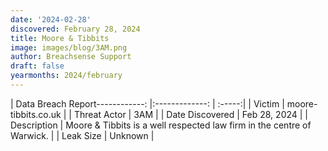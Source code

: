 ```yaml
---
date: '2024-02-28'
discovered: February 28, 2024
title: Moore & Tibbits
image: images/blog/3AM.png
author: Breachsense Support
draft: false
yearmonths: 2024/february
---
```


| Data Breach Report------------:     |:-------------:    | :-----:|
| Victim      | moore-tibbits.co.uk      | 
| Threat Actor      | 3AM      | 
| Date Discovered      | Feb 28, 2024      | 
| Description      | Moore & Tibbits is a well respected law firm in the centre of Warwick.      | 
| Leak Size      | Unknown      | 

